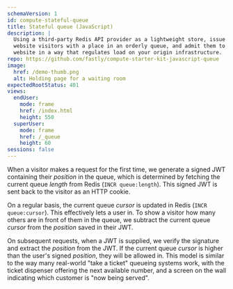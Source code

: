 ```yaml
---
schemaVersion: 1
id: compute-stateful-queue
title: Stateful queue (JavaScript)
description: |
  Using a third-party Redis API provider as a lightweight store, issue
  website visitors with a place in an orderly queue, and admit them to the
  website in a way that regulates load on your origin infrastructure.
repo: https://github.com/fastly/compute-starter-kit-javascript-queue
image:
  href: /demo-thumb.png
  alt: Holding page for a waiting room
expectedRootStatus: 401
views:
  endUser:
    mode: frame
    href: /index.html
    height: 550
  superUser:
    mode: frame
    href: /_queue
    height: 60
sessions: false
---
```


When a visitor makes a request for the first time, we generate a signed JWT containing their _position_ in the queue, which is determined by fetching the current queue _length_ from Redis (`INCR queue:length`). This signed JWT is sent back to the visitor as an HTTP cookie.

On a regular basis, the current queue _cursor_ is updated in Redis (`INCR queue:cursor`). This effectively lets a user in. To show a visitor how many others are in front of them in the queue, we subtract the current queue _cursor_ from the _position_ saved in their JWT.

On subsequent requests, when a JWT is supplied, we verify the signature and extract the _position_ from the JWT. If the current queue _cursor_ is higher than the user's signed _position_, they will be allowed in. This model is similar to the way many real-world "take a ticket" queueing systems work, with the ticket dispenser offering the next available number, and a screen on the wall indicating which customer is "now being served".

<!-- # Use it yourself

This demo is available as a [starter kit](https://developer.fastly.com/solutions/starters/compute-javascript-queue) and requires you to sign up to a third-party Redis provider, [Upstash](https://upstash.com), unless you'd like to set up your own, in which case you can swap out Upstash for your own HTTP API in the [`store.js`](https://github.com/fastly/compute-starter-kit-javascript-queue/blob/main/src/store.js)

1. If you haven't already, [sign up for a free Upstash account](https://console.upstash.com) and create a Redis service.
2. Initialize a Compute project using the starter kit.
   ```sh
   fastly compute init --from=https://github.com/fastly/compute-starter-kit-javascript-queue
   ```
3. Create the `upstash` backend, changing the default hostname to the one provided in the Upstash console.
4. Create the `protected_content` backend by accepting the default example host or setting your own.
5. Populate the `config` dictionary by following the prompts.
6. Run `fastly compute publish` to deploy your queue. -->
